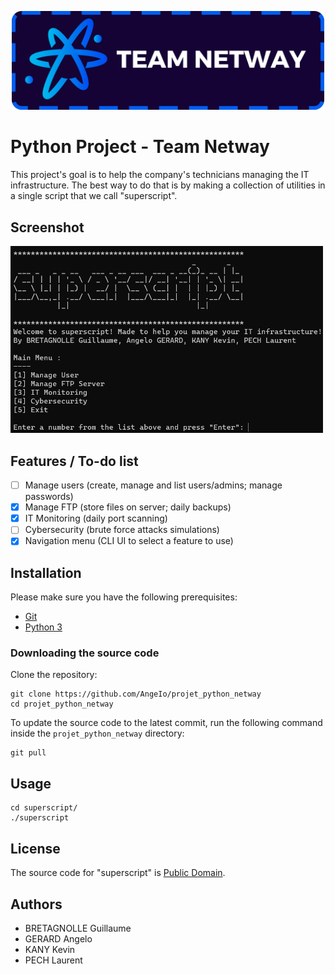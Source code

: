 <p align="center">
  <img width="500px" src="img/netway.png">
</p>

# Python Project - Team Netway
This project's goal is to help the company's technicians managing the IT infrastructure.
The best way to do that is by making a collection of utilities in a single script that we call "superscript".

## Screenshot
<img width="500px" src="img/screenshot.png">

## Features / To-do list
- [ ] Manage users (create, manage and list users/admins; manage passwords)
- [x] Manage FTP (store files on server; daily backups)
- [x] IT Monitoring (daily port scanning)
- [ ] Cybersecurity (brute force attacks simulations)
- [x] Navigation menu (CLI UI to select a feature to use)

## Installation
Please make sure you have the following prerequisites:

- [Git](https://git-scm.com/downloads)
- [Python 3](https://www.python.org/downloads/)

### Downloading the source code
Clone the repository:

```shell
git clone https://github.com/AngeIo/projet_python_netway
cd projet_python_netway
```

To update the source code to the latest commit, run the following command inside the `projet_python_netway` directory:

```shell
git pull
```

## Usage
```shell
cd superscript/
./superscript
```

## License
The source code for "superscript" is [Public Domain](LICENSE).

## Authors
* BRETAGNOLLE Guillaume
* GERARD Angelo
* KANY Kevin
* PECH Laurent
